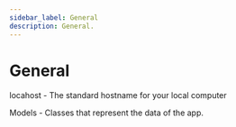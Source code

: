 ```yaml
---
sidebar_label: General
description: General.
---
```


# General

locahost - The standard hostname for your local computer

Models - Classes that represent the data of the app. 

